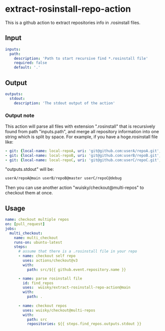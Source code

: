# extract-rosinstall-repo-action
This is a github action to extract repositories info in .rosinstall files.

## Input

```yaml
inputs:
  path:
    description: 'Path to start recursive find *.rosinstall file'
    required: false
    default: '.'
 ```
 
## Output

```yaml
outputs:
  stdout:
    description: 'The stdout output of the action'
```

### Output note

This action will parse all files with extension ".rosinstall" that is recursively found from path "inputs.path",
and merge all repository information into one string which is split by space.
For example, if you have a hoge.rosinstall file like:

```yaml
- git: {local-name: local-repoA, uri: 'git@github.com:userA/repoA.git', version: main}
- git: {local-name: local-repoB, uri: 'git@github.com:userB/repoB.git', version: master}
- git: {local-name: local-repoC, uri: 'git@github.com:userC/repoC.git', version: debug}
```

"outputs.stdout" will be:

```bash
userA/repoA@main userB/repoB@master userC/repoC@debug
```
Then you can use another action "wuisky/checkout@multi-repos" to checkout them at once.

## Usage

```yaml
name: checkout multiple repos
on: [pull_request]
jobs:
  multi_checkout:
    name: multi_checkout
    runs-on: ubuntu-latest
    steps:
      # assume that there is a .rosinstall file in your repo
      - name: checkout self repo
        uses: actions/checkout@v3
        with:
          path: src/${{ github.event.repository.name }}

      - name: parse rosinstall file
        id: find_repos
        uses:  wuisky/extract-rosinstall-repo-action@main
        with:
          path: .
          
      - name: checkout repos
        uses: wuisky/checkout@multi-repos
        with:
          path: src
          repositories: ${{ steps.find_repos.outputs.stdout }}
```
